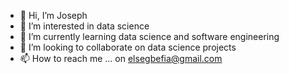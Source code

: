 - 👋 Hi, I’m Joseph
- 👀 I’m interested in data science
- 🌱 I’m currently learning data science and software engineering
- 💞️ I’m looking to collaborate on data science projects
- 📫 How to reach me ... on elsegbefia@gmail.com

<!---
joeelorm/joeelorm is a ✨ special ✨ repository because its `README.md` (this file) appears on your GitHub profile.
You can click the Preview link to take a look at your changes.
--->
